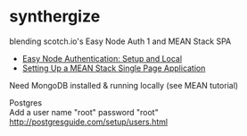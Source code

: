 synthergize
===========

blending scotch.io's Easy Node Auth 1 and MEAN Stack SPA
- [Easy Node Authentication: Setup and Local](http://scotch.io/tutorials/javascript/easy-node-authentication-setup-and-local)
- [Setting Up a MEAN Stack Single Page Application](http://scotch.io/bar-talk/setting-up-a-mean-stack-single-page-application)

Need MongoDB installed & running locally (see MEAN tutorial)
  
Postgres  
Add a user  name "root" password "root"  
http://postgresguide.com/setup/users.html

